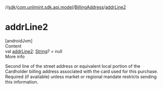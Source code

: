 //[sdk](../../../index.md)/[com.unlimint.sdk.api.model](../index.md)/[BillingAddress](index.md)/[addrLine2](addr-line2.md)



# addrLine2  
[androidJvm]  
Content  
val [addrLine2](addr-line2.md): [String](https://kotlinlang.org/api/latest/jvm/stdlib/kotlin/-string/index.html)? = null  
More info  


Second line of the street address or equivalent local portion of the Cardholder billing address associated with the card used for this purchase. Required (if available) unless market or regional mandate restricts sending this information.

  



